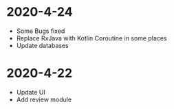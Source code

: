 # 2020-4-24
* Some Bugs fixed
* Replace RxJava with Kotlin Coroutine in some places
* Update databases
# 2020-4-22
* Update UI
* Add review module
